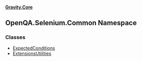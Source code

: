 #### [Gravity.Core](./index.md 'index')
## OpenQA.Selenium.Common Namespace
### Classes
- [ExpectedConditions](./OpenQA-Selenium-Common-ExpectedConditions.md 'OpenQA.Selenium.Common.ExpectedConditions')
- [ExtensionsUtilities](./OpenQA-Selenium-Common-ExtensionsUtilities.md 'OpenQA.Selenium.Common.ExtensionsUtilities')
